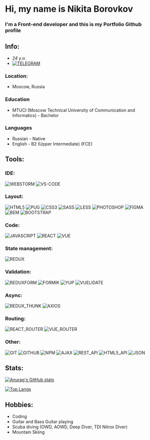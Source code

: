 # Hi, my name is **Nikita Borovkov**
### I'm a Front-end developer and this is my Portfolio Github profile

## Info:
- *24 y.o.*
- [![TELEGRAM](https://img.shields.io/badge/-TELEGRAM-%23333333?style=for-the-badge&logo=TELEGRAM)](https://t.me/nick_borovkov)
### Location:
- Moscow, Russia
### Education
- MTUCI (Moscow Technical University of Communication and Informatics) - Bachelor
### Languages
- Russian - Native
- English - B2 (Upper Intermediate) (FCE)

## Tools:

### IDE:
![WEBSTORM](https://img.shields.io/badge/-WEBSTORM-%23333333?style=for-the-badge&logo=WEBSTORM) 
![VS-CODE](https://img.shields.io/badge/-VSCODE-%23333333?style=for-the-badge&logo=VSCODE)

### Layout:
![HTML5](https://img.shields.io/badge/-HTML5-%23333333?style=for-the-badge&logo=HTML5) 
![PUG](https://img.shields.io/badge/-PUG-%23333333?style=for-the-badge&logo=PUG) 
![CSS3](https://img.shields.io/badge/-CSS3-%23333333?style=for-the-badge&logo=CSS3)
![SASS](https://img.shields.io/badge/-SASS-%23333333?style=for-the-badge&logo=SASS)
![LESS](https://img.shields.io/badge/-LESS-%23333333?style=for-the-badge&logo=LESS)
![PHOTOSHOP](https://img.shields.io/badge/-PHOTOSHOP-%23333333?style=for-the-badge&logo=PHOTOSHOP)
![FIGMA](https://img.shields.io/badge/-FIGMA-%23333333?style=for-the-badge&logo=FIGMA)
![BEM](https://img.shields.io/badge/-BEM-%23333333?style=for-the-badge&logo=BEM)
![BOOTSTRAP](https://img.shields.io/badge/-BOOTSTRAP-%23333333?style=for-the-badge&logo=BOOTSTRAP)
<!--![POST_CSS](https://img.shields.io/badge/-POST_CSS-%23333333?style=for-the-badge&logo=POST_CSS)-->
<!--![STYLUS](https://img.shields.io/badge/-STYLUS-%23333333?style=for-the-badge&logo=STYLUS)-->
<!--![MATERIAL_UI](https://img.shields.io/badge/-MATERIAL_UI-%23333333?style=for-the-badge&logo=MATERIAL_UI)-->
<!--![ANT_DESIGN](https://img.shields.io/badge/-ANT_DESIGN-%23333333?style=for-the-badge&logo=ANT_DESIGN)-->
<!--![VUETIFY](https://img.shields.io/badge/-VUETIFY-%23333333?style=for-the-badge&logo=VUETIFY)-->
<!--![QUASAR](https://img.shields.io/badge/-QUASAR-%23333333?style=for-the-badge&logo=QUASAR)-->

### Code:
![JAVASCRIPT](https://img.shields.io/badge/-JAVASCRIPT-%23333333?style=for-the-badge&logo=JAVASCRIPT)
![REACT](https://img.shields.io/badge/-REACT-%23333333?style=for-the-badge&logo=REACT)
![VUE](https://img.shields.io/badge/-VUE-%23333333?style=for-the-badge&logo=VUE)
<!--![TYPESCRIPT](https://img.shields.io/badge/-TYPESCRIPT-%23333333?style=for-the-badge&logo=TYPESCRIPT)-->

### State management:
![REDUX](https://img.shields.io/badge/-REDUX-%23333333?style=for-the-badge&logo=REDUX)
<!--![VUEX](https://img.shields.io/badge/-VUEX-%23333333?style=for-the-badge&logo=VUEX)-->
<!--![REDUX_TOOLKIT](https://img.shields.io/badge/-REDUX_TOOLKIT-%23333333?style=for-the-badge&logo=REDUX_TOOLKIT)-->
<!--![APOLLO_GRAPHQL](https://img.shields.io/badge/-APOLLO_GRAPHQL-%23333333?style=for-the-badge&logo=APOLLO_GRAPHQL)-->

### Validation: 
![REDUXFORM](https://img.shields.io/badge/-REDUX_FORM-%23333333?style=for-the-badge&logo=REDUXFORM)
![FORMIK](https://img.shields.io/badge/-FORMIK-%23333333?style=for-the-badge&logo=FORMIK)
![YUP](https://img.shields.io/badge/-YUP-%23333333?style=for-the-badge&logo=YUP)
![VUELIDATE](https://img.shields.io/badge/-VUELIDATE-%23333333?style=for-the-badge&logo=VUELIDATE)

### Async:
![REDUX_THUNK](https://img.shields.io/badge/-REDUX_THUNK-%23333333?style=for-the-badge&logo=REDUX_THUNK)
![AXIOS](https://img.shields.io/badge/-AXIOS-%23333333?style=for-the-badge&logo=AXIOS)
<!--![REDUX_SAGA](https://img.shields.io/badge/-REDUX_SAGA-%23333333?style=for-the-badge&logo=REDUX_SAGA)-->
<!--![WEBSOCKET](https://img.shields.io/badge/-WEBSOCKET-%23333333?style=for-the-badge&logo=WEBSOCKET)-->
<!--![VUE_RESOURCE](https://img.shields.io/badge/-VUE_RESOURCE-%23333333?style=for-the-badge&logo=VUE_RESOURCE)-->

### Routing:
![REACT_ROUTER](https://img.shields.io/badge/-REACT_ROUTER-%23333333?style=for-the-badge&logo=REACT_ROUTER)
![VUE_ROUTER](https://img.shields.io/badge/-VUE_ROUTER-%23333333?style=for-the-badge&logo=VUE_ROUTER)

### Other:
![GIT](https://img.shields.io/badge/-GIT-%23333333?style=for-the-badge&logo=GIT)
![GITHUB](https://img.shields.io/badge/-GITHUB-%23333333?style=for-the-badge&logo=GITHUB)
![NPM](https://img.shields.io/badge/-NPM-%23333333?style=for-the-badge&logo=NPM)
![AJAX](https://img.shields.io/badge/-AJAX-%23333333?style=for-the-badge&logo=AJAX)
![REST_API](https://img.shields.io/badge/-REST_API-%23333333?style=for-the-badge&logo=REST_API)
![HTML5_API](https://img.shields.io/badge/-HTML5_API-%23333333?style=for-the-badge&logo=HTML5_API)
![JSON](https://img.shields.io/badge/-JSON-%23333333?style=for-the-badge&logo=JSON)

<!--### SSR:-->
<!--![NEXT](https://img.shields.io/badge/-NEXT-%23333333?style=for-the-badge&logo=NEXT)-->
<!--![NUXT](https://img.shields.io/badge/-NUXT-%23333333?style=for-the-badge&logo=NUXT)-->

<!--### Testing:-->
<!--![JEST](https://img.shields.io/badge/-JEST-%23333333?style=for-the-badge&logo=JEST)-->
<!--![REACT_TESTING_LIBRARY](https://img.shields.io/badge/-REACT_TESTING_LIBRARY-%23333333?style=for-the-badge&logo=REACT_TESTING_LIBRARY)-->
<!--![VUE_TESTING_LIBRARY](https://img.shields.io/badge/-VUE_TESTING_LIBRARY-%23333333?style=for-the-badge&logo=VUE_TESTING_LIBRARY)-->
<!--![ENZYME](https://img.shields.io/badge/-ENZYME-%23333333?style=for-the-badge&logo=ENZYME)-->

<!--### Modules bundle:-->
<!--![WEBPACK](https://img.shields.io/badge/-WEBPACK-%23333333?style=for-the-badge&logo=WEBPACK)-->
<!--![GULP](https://img.shields.io/badge/-GULP-%23333333?style=for-the-badge&logo=GULP)-->

<!--### For fun:-->
<!--![WORDPRESS](https://img.shields.io/badge/-WORDPRESS-%23333333?style=for-the-badge&logo=WORDPRESS)-->
<!--![JOOMLA](https://img.shields.io/badge/-JOOMLA-%23333333?style=for-the-badge&logo=JOOMLA)-->


## Stats:
[![Anurag's GitHub stats](https://github-readme-stats.vercel.app/api?username=Nickborovkov&show_icons=true&theme=react)](https://github.com/anuraghazra/github-readme-stats)

[![Top Langs](https://github-readme-stats.vercel.app/api/top-langs/?username=Nickborovkov&theme=react)](https://github.com/anuraghazra/github-readme-stats)

## Hobbies:
- Coding
- Guitar and Bass Guitar playing
- Scuba diving (OWD, AOWD, Deep Diver, TDI Nitrox Diver)
- Mountain Skiing
